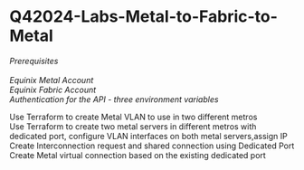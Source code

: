 # Q42024-Labs-Metal-to-Fabric-to-Metal

*Prerequisites* <br>  
*Equinix Metal Account* <br>
*Equinix Fabric Account*<br>
*Authentication for the API - three environment variables* <br>



Use Terraform to create Metal VLAN to use in two different metros <br>
Use Terraform to create two metal servers in different metros with dedicated port, configure VLAN interfaces on both metal servers,assign IP <br>
Create Interconnection request and shared connection using Dedicated Port <br>
Create Metal virtual connection based on the existing dedicated port <br>
